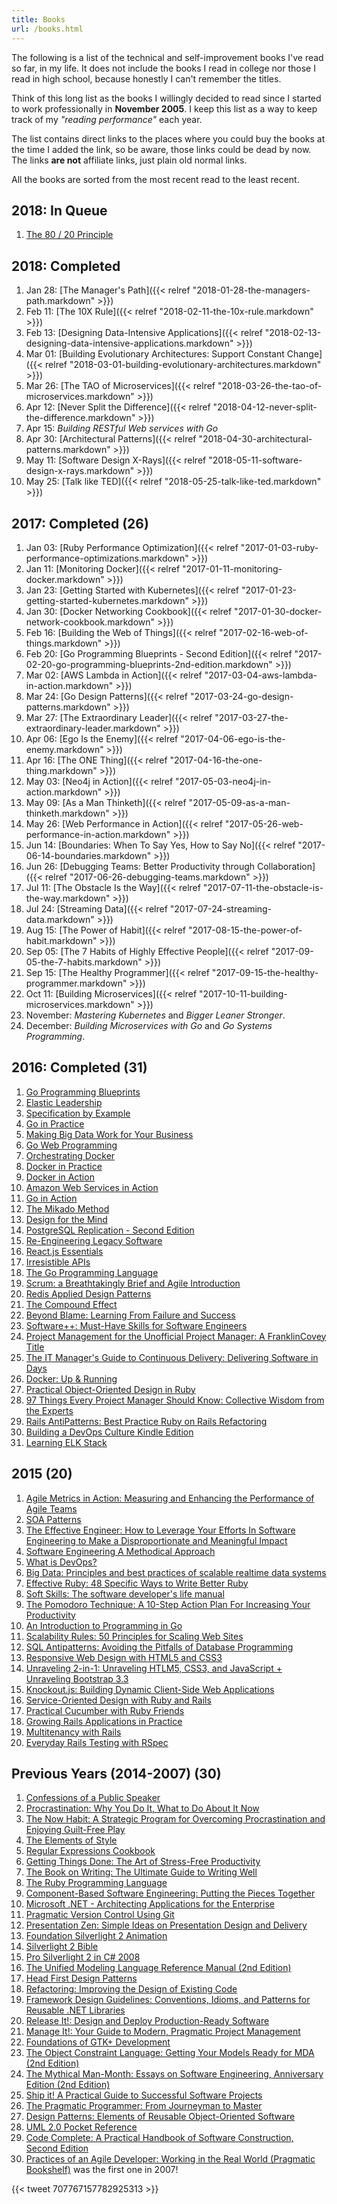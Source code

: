 ```yaml
---
title: Books
url: /books.html
---
```


The following is a list of the technical and self-improvement books I've read so far, in my life. It does not include the books I read in college nor those I read in high school, because honestly I can't remember the titles.

Think of this long list as the books I willingly decided to read since I started to work professionally in **November 2005**. I keep this list as a way to keep track of my *"reading performance"* each year.

The list contains direct links to the places where you could buy the books at the time I added the link, so be aware, those links could be dead by now. The links **are not** affiliate links, just plain old normal links.

All the books are sorted from the most recent read to the least recent.

## 2018: In Queue

1. [The 80 / 20 Principle](https://smile.amazon.com/gp/product/B000SEGG5G/)

## 2018: Completed

1. Jan 28: [The Manager's Path]({{< relref "2018-01-28-the-managers-path.markdown" >}})
1. Feb 11: [The 10X Rule]({{< relref "2018-02-11-the-10x-rule.markdown" >}})
1. Feb 13: [Designing Data-Intensive Applications]({{< relref "2018-02-13-designing-data-intensive-applications.markdown" >}}) 
1. Mar 01: [Building Evolutionary Architectures: Support Constant Change]({{< relref "2018-03-01-building-evolutionary-architectures.markdown" >}}) 
1. Mar 26: [The TAO of Microservices]({{< relref "2018-03-26-the-tao-of-microservices.markdown" >}})
1. Apr 12: [Never Split the Difference]({{< relref "2018-04-12-never-split-the-difference.markdown" >}})
1. Apr 15: _Building RESTful Web services with Go_
1. Apr 30: [Architectural Patterns]({{< relref "2018-04-30-architectural-patterns.markdown" >}})
1. May 11: [Software Design X-Rays]({{< relref "2018-05-11-software-design-x-rays.markdown" >}})
1. May 25: [Talk like TED]({{< relref "2018-05-25-talk-like-ted.markdown" >}})

## 2017: Completed (26)

1. Jan 03: [Ruby Performance Optimization]({{< relref "2017-01-03-ruby-performance-optimizations.markdown" >}})
1. Jan 11: [Monitoring Docker]({{< relref "2017-01-11-monitoring-docker.markdown" >}})
1. Jan 23: [Getting Started with Kubernetes]({{< relref "2017-01-23-getting-started-kubernetes.markdown" >}})
1. Jan 30: [Docker Networking Cookbook]({{< relref "2017-01-30-docker-network-cookbook.markdown" >}})
1. Feb 16: [Building the Web of Things]({{< relref "2017-02-16-web-of-things.markdown" >}})
1. Feb 20: [Go Programming Blueprints - Second Edition]({{< relref "2017-02-20-go-programming-blueprints-2nd-edition.markdown" >}})
1. Mar 02: [AWS Lambda in Action]({{< relref "2017-03-04-aws-lambda-in-action.markdown" >}})
1. Mar 24: [Go Design Patterns]({{< relref "2017-03-24-go-design-patterns.markdown" >}})
1. Mar 27: [The Extraordinary Leader]({{< relref "2017-03-27-the-extraordinary-leader.markdown" >}})
1. Apr 06: [Ego Is the Enemy]({{< relref "2017-04-06-ego-is-the-enemy.markdown" >}})
1. Apr 16: [The ONE Thing]({{< relref "2017-04-16-the-one-thing.markdown" >}})
1. May 03: [Neo4j in Action]({{< relref "2017-05-03-neo4j-in-action.markdown" >}})
1. May 09: [As a Man Thinketh]({{< relref "2017-05-09-as-a-man-thinketh.markdown" >}})
1. May 26: [Web Performance in Action]({{< relref "2017-05-26-web-performance-in-action.markdown" >}})
1. Jun 14: [Boundaries: When To Say Yes, How to Say No]({{< relref "2017-06-14-boundaries.markdown" >}})
1. Jun 26: [Debugging Teams: Better Productivity through Collaboration]({{< relref "2017-06-26-debugging-teams.markdown" >}})
1. Jul 11: [The Obstacle Is the Way]({{< relref "2017-07-11-the-obstacle-is-the-way.markdown" >}})
1. Jul 24: [Streaming Data]({{< relref "2017-07-24-streaming-data.markdown" >}})
1. Aug 15: [The Power of Habit]({{< relref "2017-08-15-the-power-of-habit.markdown" >}})
1. Sep 05: [The 7 Habits of Highly Effective People]({{< relref "2017-09-05-the-7-habits.markdown" >}})
1. Sep 15: [The Healthy Programmer]({{< relref "2017-09-15-the-healthy-programmer.markdown" >}})
1. Oct 11: [Building Microservices]({{< relref "2017-10-11-building-microservices.markdown" >}})
1. November: _Mastering Kubernetes_ and _Bigger Leaner Stronger_.
1. December: _Building Microservices with Go_ and _Go Systems Programming_.

## 2016: Completed (31)

1. [Go Programming Blueprints](https://www.packtpub.com/application-development/go-programming-blueprints)
1. [Elastic Leadership](https://www.manning.com/books/elastic-leadership)
1. [Specification by Example](https://www.manning.com/books/specification-by-example)
1. [Go in Practice](https://www.manning.com/books/go-in-practice)
1. [Making Big Data Work for Your Business](https://www.packtpub.com/business/making-big-data-work-your-business)
1. [Go Web Programming](https://www.manning.com/books/go-web-programming)
1. [Orchestrating Docker](https://www.packtpub.com/virtualization-and-cloud/orchestrating-docker)
1. [Docker in Practice](https://www.manning.com/books/docker-in-practice)
1. [Docker in Action](https://www.manning.com/books/docker-in-action)
1. [Amazon Web Services in Action](https://www.manning.com/books/amazon-web-services-in-action)
1. [Go in Action](https://www.manning.com/books/go-in-action)
1. [The Mikado Method](https://www.manning.com/books/the-mikado-method)
1. [Design for the Mind](https://www.manning.com/books/design-for-the-mind)
1. [PostgreSQL Replication - Second Edition](https://www.packtpub.com/big-data-and-business-intelligence/postgresql-replication-second-edition)
1. [Re-Engineering Legacy Software](https://www.manning.com/books/re-engineering-legacy-software)
1. [React.js Essentials](https://www.packtpub.com/web-development/reactjs-essentials)
1. [Irresistible APIs](https://www.manning.com/books/irresistible-apis)
1. [The Go Programming Language](http://smile.amazon.com/gp/product/0134190440)
1. [Scrum: a Breathtakingly Brief and Agile Introduction](http://smile.amazon.com/Scrum-Breathtakingly-Brief-Agile-Introduction-ebook/dp/B007P5N8D4)
1. [Redis Applied Design Patterns](https://www.packtpub.com/big-data-and-business-intelligence/redis-applied-design-patterns)
1. [The Compound Effect](http://smile.amazon.com/gp/product/B005P1YCNK)
1. [Beyond Blame: Learning From Failure and Success](http://smile.amazon.com/gp/product/B016CJ5HUA)
1. [Software++: Must-Have Skills for Software Engineers](http://smile.amazon.com/gp/product/B00U4ZRQC6)
1. [Project Management for the Unofficial Project Manager: A FranklinCovey Title](http://smile.amazon.com/gp/product/B00RTYMOQS)
1. [The IT Manager's Guide to Continuous Delivery: Delivering Software in Days](http://smile.amazon.com/gp/product/B00L3OD6F8)
1. [Docker: Up & Running](http://smile.amazon.com/gp/product/B00ZGRS4XM)
1. [Practical Object-Oriented Design in Ruby](https://smile.amazon.com/dp/B0096BYG7C/)
1. [97 Things Every Project Manager Should Know: Collective Wisdom from the Experts](http://smile.amazon.com/gp/product/B002LYSEOC)
1. [Rails AntiPatterns: Best Practice Ruby on Rails Refactoring](http://smile.amazon.com/gp/product/B004C04QE0)
1. [Building a DevOps Culture Kindle Edition](http://smile.amazon.com/gp/product/B00CBM1WFC)
1. [Learning ELK Stack](https://www.packtpub.com/big-data-and-business-intelligence/learning-elk-stack)

## 2015 (20)

1. [Agile Metrics in Action: Measuring and Enhancing the Performance of Agile Teams](http://smile.amazon.com/gp/product/1617292486)
1. [SOA Patterns](http://smile.amazon.com/gp/product/1933988266)
1. [The Effective Engineer: How to Leverage Your Efforts In Software Engineering to Make a Disproportionate and Meaningful Impact](http://smile.amazon.com/gp/product/0996128107)
1. [Software Engineering A Methodical Approach](http://www.apress.com/9781484208489)
1. [What is DevOps?](http://smile.amazon.com/gp/product/B0084HJB56)
1. [Big Data: Principles and best practices of scalable realtime data systems](http://smile.amazon.com/gp/product/1617290343)
1. [Effective Ruby: 48 Specific Ways to Write Better Ruby](http://smile.amazon.com/gp/product/0133846970)
1. [Soft Skills: The software developer's life manual](http://smile.amazon.com/gp/product/1617292397)
1. [The Pomodoro Technique: A 10-Step Action Plan For Increasing Your Productivity](http://smile.amazon.com/gp/product/B011PZFPFI)
1. [An Introduction to Programming in Go](http://smile.amazon.com/Introduction-Programming-Go-Caleb-Doxsey/dp/1478355824)
1. [Scalability Rules: 50 Principles for Scaling Web Sites](http://smile.amazon.com/gp/product/B00503D1TY)
1. [SQL Antipatterns: Avoiding the Pitfalls of Database Programming](http://smile.amazon.com/gp/product/1934356557)
1. [Responsive Web Design with HTML5 and CSS3](http://smile.amazon.com/gp/product/B007SVJA3M)
1. [Unraveling 2-in-1: Unraveling HTLM5, CSS3, and JavaScript + Unraveling Bootstrap 3.3](http://smile.amazon.com/gp/product/B00OX1ZVTM)
1. [Knockout.js: Building Dynamic Client-Side Web Applications](http://smile.amazon.com/gp/product/B00QSO9RZQ)
1. [Service-Oriented Design with Ruby and Rails](http://smile.amazon.com/Service-Oriented-Design-Rails-Addison-Wesley-Professional/dp/0321659368)
1. [Practical Cucumber with Ruby Friends](https://leanpub.com/practicalcucumberwithrubyfriends)
1. [Growing Rails Applications in Practice](https://leanpub.com/growing-rails)
1. [Multitenancy with Rails](https://leanpub.com/multi-tenancy-rails)
1. [Everyday Rails Testing with RSpec](https://leanpub.com/everydayrailsrspec)

## Previous Years (2014-2007) (30)

1. [Confessions of a Public Speaker](http://smile.amazon.com/gp/product/0596801998)
1. [Procrastination: Why You Do It, What to Do About It Now](http://smile.amazon.com/gp/product/0738211702)
1. [The Now Habit: A Strategic Program for Overcoming Procrastination and Enjoying Guilt-Free Play](http://smile.amazon.com/gp/product/1585425524)
1. [The Elements of Style](http://smile.amazon.com/gp/product/1599869330)
1. [Regular Expressions Cookbook](http://smile.amazon.com/gp/product/0596520689)
1. [Getting Things Done: The Art of Stress-Free Productivity](http://smile.amazon.com/gp/product/0142000280)
1. [The Book on Writing: The Ultimate Guide to Writing Well](http://smile.amazon.com/gp/product/0966517695)
1. [The Ruby Programming Language](http://smile.amazon.com/gp/product/0596516177)
1. [Component-Based Software Engineering: Putting the Pieces Together](http://smile.amazon.com/gp/product/0201704854)
1. [Microsoft .NET - Architecting Applications for the Enterprise](http://smile.amazon.com/gp/product/073562609X)
1. [Pragmatic Version Control Using Git](http://smile.amazon.com/gp/product/1934356158)
1. [Presentation Zen: Simple Ideas on Presentation Design and Delivery](http://smile.amazon.com/gp/product/0321525655)
1. [Foundation Silverlight 2 Animation](http://smile.amazon.com/gp/product/1430215690)
1. [Silverlight 2 Bible](http://smile.amazon.com/gp/product/0470375000)
1. [Pro Silverlight 2 in C# 2008](http://smile.amazon.com/gp/product/1590599497)
1. [The Unified Modeling Language Reference Manual (2nd Edition)](http://smile.amazon.com/gp/product/0321245628)
1. [Head First Design Patterns](http://smile.amazon.com/gp/product/0596007124)
1. [Refactoring: Improving the Design of Existing Code](http://smile.amazon.com/gp/product/0201485672)
1. [Framework Design Guidelines: Conventions, Idioms, and Patterns for Reusable .NET Libraries](http://smile.amazon.com/gp/product/0321246756)
1. [Release It!: Design and Deploy Production-Ready Software](http://smile.amazon.com/gp/product/0978739213)
1. [Manage It!: Your Guide to Modern, Pragmatic Project Management](http://smile.amazon.com/gp/product/0978739248)
1. [Foundations of GTK+ Development](http://smile.amazon.com/gp/product/1590597931)
1. [The Object Constraint Language: Getting Your Models Ready for MDA (2nd Edition)](http://smile.amazon.com/gp/product/0321179366)
1. [The Mythical Man-Month: Essays on Software Engineering, Anniversary Edition (2nd Edition)](http://smile.amazon.com/gp/product/0201835959)
1. [Ship it! A Practical Guide to Successful Software Projects](http://smile.amazon.com/gp/product/0974514047)
1. [The Pragmatic Programmer: From Journeyman to Master](http://smile.amazon.com/gp/product/020161622X)
1. [Design Patterns: Elements of Reusable Object-Oriented Software](http://smile.amazon.com/gp/product/0201633612)
1. [UML 2.0 Pocket Reference](http://smile.amazon.com/gp/product/0596102089)
1. [Code Complete: A Practical Handbook of Software Construction, Second Edition](http://smile.amazon.com/gp/product/0735619670)
1. [Practices of an Agile Developer: Working in the Real World (Pragmatic Bookshelf)](http://smile.amazon.com/gp/product/097451408X) was the first one in 2007!

{{< tweet 707767157782925313 >}}
